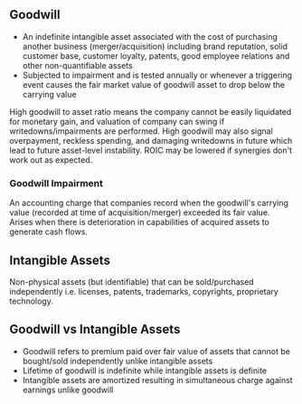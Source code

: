 ## Goodwill

- An indefinite intangible asset associated with the cost of purchasing another business (merger/acquisition) including brand reputation, solid customer base, customer loyalty, patents, good employee relations and other non-quantifiable assets
- Subjected to impairment and is tested annually or whenever a triggering event causes the fair market value of goodwill asset to drop below the carrying value

High goodwill to asset ratio means the company cannot be easily liquidated for monetary gain, and valuation of company can swing if writedowns/impairments are performed. High goodwill may also signal overpayment, reckless spending, and damaging writedowns in future which lead to future asset-level instability. ROIC may be lowered if synergies don't work out as expected.

### Goodwill Impairment

An accounting charge that companies record when the goodwill's carrying value (recorded at time of acquisition/merger) exceeded its fair value. Arises when there is deterioration in capabilities of acquired assets to generate cash flows.

## Intangible Assets

Non-physical assets (but identifiable) that can be sold/purchased independently i.e. licenses, patents, trademarks, copyrights, proprietary technology.

## Goodwill vs Intangible Assets

- Goodwill refers to premium paid over fair value of assets that cannot be bought/sold independently unlike intangible assets
- Lifetime of goodwill is indefinite while intangible assets is definite
- Intangible assets are amortized resulting in simultaneous charge against earnings unlike goodwill
